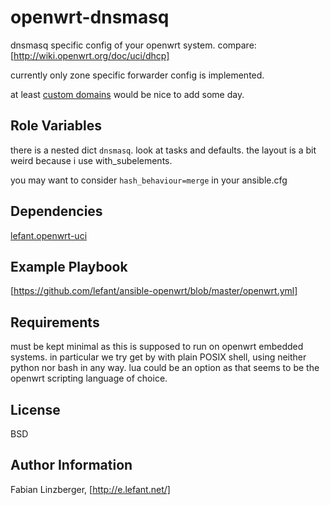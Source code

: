 openwrt-dnsmasq
===============

dnsmasq specific config of your openwrt system.
compare: [http://wiki.openwrt.org/doc/uci/dhcp]

currently only zone specific forwarder config is implemented.

at least [custom domains] would be nice to add some day.

Role Variables
--------------

there is a nested dict `dnsmasq`. look at tasks and defaults. the
layout is a bit weird because i use with_subelements.

you may want to consider `hash_behaviour=merge` in your ansible.cfg

Dependencies
------------

[lefant.openwrt-uci]

Example Playbook
----------------

[https://github.com/lefant/ansible-openwrt/blob/master/openwrt.yml]

Requirements
------------

must be kept minimal as this is supposed to run on openwrt embedded
systems. in particular we try get by with plain POSIX shell, using
neither python nor bash in any way. lua could be an option as that
seems to be the openwrt scripting language of choice.

License
-------

BSD

Author Information
------------------

Fabian Linzberger, [http://e.lefant.net/]



[http://wiki.openwrt.org/doc/uci/dhcp]: http://wiki.openwrt.org/doc/uci/dhcp
[custom domains]: http://wiki.openwrt.org/doc/uci/dhcp#custom.domain
[lefant.openwrt-uci]: https://galaxy.ansible.com/list#/roles/1645
[https://github.com/lefant/ansible-openwrt/blob/master/openwrt.yml]: https://github.com/lefant/ansible-openwrt/blob/master/openwrt.yml
[http://e.lefant.net/]: http://e.lefant.net/

